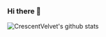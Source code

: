 ### Hi there 👋

<!--
**CrescentVelvet/CrescentVelvet** is a ✨ _special_ ✨ repository because its `README.md` (this file) appears on your GitHub profile.

Here are some ideas to get you started:

- 🔭 I’m currently working on ...
- 🌱 I’m currently learning ...
- 👯 I’m looking to collaborate on ...
- 🤔 I’m looking for help with ...
- 💬 Ask me about ...
- 📫 How to reach me: ...
- 😄 Pronouns: ...
- ⚡ Fun fact: ...
-->
![CrescentVelvet's github stats](https://github-readme-stats.vercel.app/api?username=CrescentVelvet&count_private=true&show_icons=true)
